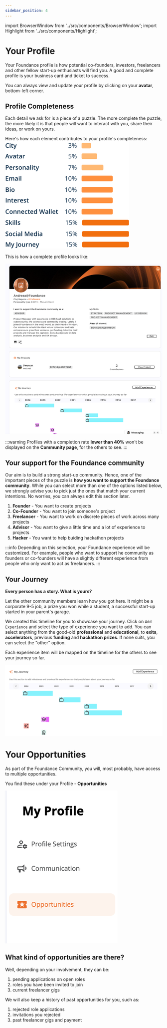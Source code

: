 ```yaml
---
sidebar_position: 4
---
```


import BrowserWindow from '../src/components/BrowserWindow';
import Highlight from '../src/components/Highlight';

# Your Profile

Your Foundance profile is how potential co-founders, investors, freelancers and other fellow start-up enthusiasts will find you. A good and complete profile is your business card and ticket to success. 

You can always view and update your profile by clicking on your **avatar**, bottom-left corner. 

## Profile Completeness
Each detail we ask for  is a piece of a puzzle. The more complete the puzzle, the more likely it is that people will want to interact with you, share their ideas, or work on yours.

Here's how each element contributes to your profile's completeness:
![Complete Profile Perentages ](/img/2-complete-profile-percentages.png "Complete Profile Percentages")

This is how a complete profile looks like: 

![Complete Profile](/img/2-view-yourprofile.png "Complete Profile")

:::warning
 Profiles with a completion rate **lower than 40%** won't be displayed on the **Community page**, for the others to see.
:::

## Your support for the Foundance community

Our aim is to build a strong start-up community. Hence, one of the important pieces of the puzzle is **how you want to support the Foundance community**. While you can select more than one of the options listed below, we strongly advise you to pick just the ones that match your current intentions. No worries, you can always edit this section later. 

1. **Founder** - You want to create projects
2. **Co-Founder** - You want to join someone's project
3. **Freelancer** - You want to work on discrete pieces of work across many projects
4. **Advisor** - You want to give a little time and a lot of experience to projects
5. **Hacker** - You want to help buiding hackathon projects

:::info
Depending on this selection, your Foundance experience will be customized. For example, people who want to support he community as founders or co-founders will have a slightly different experience from people who only want to act as freelancers. 
:::

## Your Journey
**Every person has a story. What is yours?**

Let the other community members learn how you got here. It might be a corporate 9-5 job, a prize you won while a student, a successful start-up started in your parent's garage. 

We created this timeline for you to showcase your journey. 
Click on `Add Experience` and select the type of experience you want to add. You can select anything from the good-old **professional** and **educational**, to **exits**, **accelerators**, previous **funding** and **hackathon prizes**. If none suits, you can select the "other" option. 

Each experience item will be mapped on the timeline for the others to see your journey so far. 


![My Journey](/img/MyJourney.png "My Journey")

# Your Opportunities

As part of the Foundance Community, you will, most probably, have access to multiple opportunities.

You find these under your Profile - **Opportunities**

![My Opportunities](/img/2-opportunities.png "My Opportunities")

## What kind of opportunities are there?

Well, depending on your involvement, they can be:
1. pending applications on open roles
2. roles you have been invited to join
3. current freelancer gigs

We will also keep a history of past opportunities for you, such as:
1. rejected role applications
2. invitations you rejected
3. past freelancer gigs and payment 